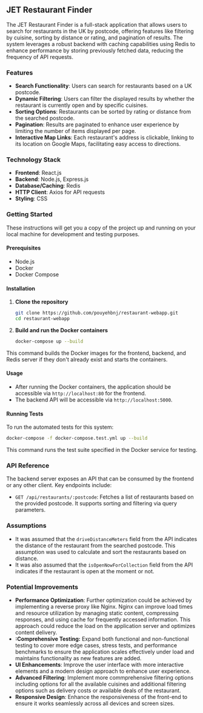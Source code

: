 ## JET Restaurant Finder

The JET Restaurant Finder is a full-stack application that allows users to search for restaurants in the UK by postcode, offering features like filtering by cuisine, sorting by distance or rating, and pagination of results. The system leverages a robust backend with caching capabilities using Redis to enhance performance by storing previously fetched data, reducing the frequency of API requests.

### Features

- **Search Functionality**: Users can search for restaurants based on a UK postcode.
- **Dynamic Filtering**: Users can filter the displayed results by whether the restaurant is currently open and by specific cuisines.
- **Sorting Options**: Restaurants can be sorted by rating or distance from the searched postcode.
- **Pagination**: Results are paginated to enhance user experience by limiting the number of items displayed per page.
- **Interactive Map Links**: Each restaurant's address is clickable, linking to its location on Google Maps, facilitating easy access to directions.


### Technology Stack

- **Frontend**: React.js
- **Backend**: Node.js, Express.js
- **Database/Caching**: Redis
- **HTTP Client**: Axios for API requests
- **Styling**: CSS

### Getting Started

These instructions will get you a copy of the project up and running on your local machine for development and testing purposes.

#### Prerequisites

- Node.js
- Docker
- Docker Compose

#### Installation

1. **Clone the repository**
   ```sh
   git clone https://github.com/pouyehbnj/restaurant-webapp.git
   cd restaurant-webapp
   ```

2. **Build and run the Docker containers**
   ```sh
   docker-compose up --build
   ```

This command builds the Docker images for the frontend, backend, and Redis server if they don't already exist and starts the containers.

#### Usage

- After running the Docker containers, the application should be accessible via `http://localhost:80` for the frontend.
- The backend API will be accessible via `http://localhost:5000`.

#### Running Tests

To run the automated tests for this system:

```sh
docker-compose -f docker-compose.test.yml up --build
```

This command runs the test suite specified in the Docker service for testing.

### API Reference

The backend server exposes an API that can be consumed by the frontend or any other client. Key endpoints include:

- `GET /api/restaurants/:postcode`: Fetches a list of restaurants based on the provided postcode. It supports sorting and filtering via query parameters.

### Assumptions

- It was assumed that the `driveDistanceMeters` field from the API indicates the distance of the restaurant from the searched postcode. This assumption was used to calculate and sort the restaurants based on distance.
- It was also assumed that the `isOpenNowForCollection` field from the API indicates if the restaurant is open at the moment or not. 

### Potential Improvements

- **Performance Optimization**: Further optimization could be achieved by implementing a reverse proxy like Nginx. Nginx can improve load times and resource utilization by managing static content, compressing responses, and using cache for frequently accessed information. This approach could reduce the load on the application server and optimizes content delivery.
- **:Comprehensive Testing:** Expand both functional and non-functional testing to cover more edge cases, stress tests, and performance benchmarks to ensure the application scales effectively under load and maintains functionality as new features are added.
- **UI Enhancements**: Improve the user interface with more interactive elements and a modern design approach to enhance user experience.
- **Advanced Filtering**: Implement more commprehensive filtering options including options for all the available cuisines and additional filtering options such as delivery costs or available deals of the restaurant.
- **Responsive Design**: Enhance the responsiveness of the front-end to ensure it works seamlessly across all devices and screen sizes.





